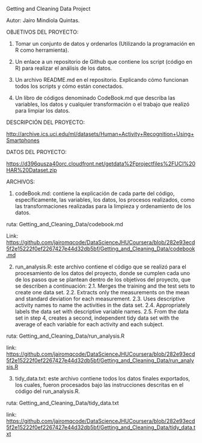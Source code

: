 Getting and Cleaning Data Project

Autor: Jairo Mindiola Quintas.


OBJETIVOS DEL PROYECTO:

1. Tomar un conjunto de datos y ordenarlos (Utilizando la programación en R como herramienta).

2. Un enlace a un repositorio de Github que contiene los script (código en R) para realizar el análisis de los datos.

3. Un archivo README.md en el repositorio. Explicando cómo funcionan todos los scripts y cómo están conectados.

4. Un libro de códigos denominado CodeBook.md que describa las variables, los datos y cualquier transformación o el trabajo que realizó para limpiar los datos.


DESCRIPCIÓN DEL PROYECTO:

http://archive.ics.uci.edu/ml/datasets/Human+Activity+Recognition+Using+Smartphones 

DATOS DEL PROYECTO:

https://d396qusza40orc.cloudfront.net/getdata%2Fprojectfiles%2FUCI%20HAR%20Dataset.zip  


ARCHIVOS:
1. codeBook.md: contiene la explicación de cada parte del código, específicamente, las variables, los datos, los procesos realizados, como las transformaciones realizadas para la limpieza y ordenamiento de los datos.

ruta: Getting_and_Cleaning_Data/codebook.md

Link: https://github.com/jairomqcode/DataScienceJHUCoursera/blob/282e93ecd5f2e15222f0ef2267427e44d32db5bf/Getting_and_Cleaning_Data/codebook.md

2. run_analysis.R: este archivo contiene el código que se realizó para el procesamiento de los datos del proyecto, donde se cumplen cada uno de los pasos que se plantean dentro de los objetivos del proyecto, que se describen a continuación:
2.1. Merges the training and the test sets to create one data set.
2.2. Extracts only the measurements on the mean and standard deviation for each measurement.
2.3. Uses descriptive activity names to name the activities in the data set.
2.4. Appropriately labels the data set with descriptive variable names.
2.5. From the data set in step 4, creates a second, independent tidy data set with the average of each variable for each activity and each subject.

ruta: Getting_and_Cleaning_Data/run_analysis.R

link: https://github.com/jairomqcode/DataScienceJHUCoursera/blob/282e93ecd5f2e15222f0ef2267427e44d32db5bf/Getting_and_Cleaning_Data/run_analysis.R

3. tidy_data.txt: este archivo contiene todos los datos finales exportados, los cuales, fueron procesados bajo las instrucciones descritas en el código del run_analysis.R.

ruta: Getting_and_Cleaning_Data/tidy_data.txt

link: https://github.com/jairomqcode/DataScienceJHUCoursera/blob/282e93ecd5f2e15222f0ef2267427e44d32db5bf/Getting_and_Cleaning_Data/tidy_data.txt


